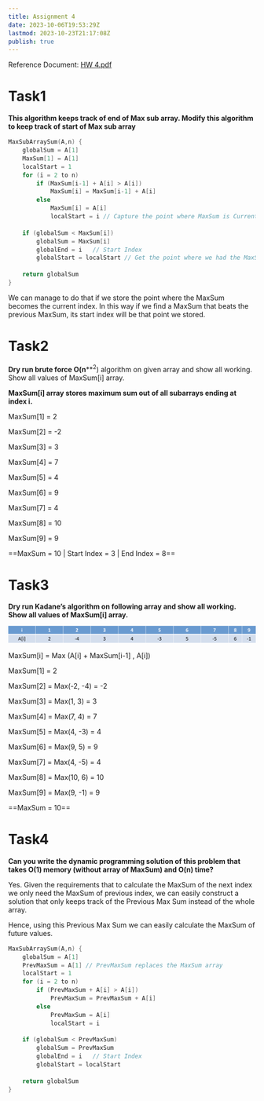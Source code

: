 ```yaml
---
title: Assignment 4
date: 2023-10-06T19:53:29Z
lastmod: 2023-10-23T21:17:08Z
publish: true
---
```


Reference Document: [HW 4.pdf](../_old-attachments/algo-HW%204.pdf)

# Task1

**This algorithm keeps track of end of Max sub array.
Modify this algorithm to keep track of start of Max sub array**

```c++
MaxSubArraySum(A,n) {
	globalSum = A[1]
	MaxSum[1] = A[1]
	localStart = 1
	for (i = 2 to n)
		if (MaxSum[i-1] + A[i] > A[i])
			MaxSum[i] = MaxSum[i-1] + A[i]
		else
			MaxSum[i] = A[i]
			localStart = i // Capture the point where MaxSum is Current Index Value

	if (globalSum < MaxSum[i])
		globalSum = MaxSum[i]
		globalEnd = i	// Start Index
		globalStart = localStart // Get the point where we had the MaxSum started

	return globalSum
}
```

We can manage to do that if we store the point where the MaxSum becomes the current index. In this way if we find a MaxSum that beats the previous MaxSum, its start index will be that point we stored.

# Task2

**Dry run brute force O(n****<sup>2</sup>) algorithm on given array and show all working.
Show all values of MaxSum[i] array. 

**MaxSum[i] array stores maximum sum out of all subarrays ending at index i.** 

MaxSum[1] = 2

MaxSum[2] = -2

MaxSum[3] = 3

MaxSum[4] = 7

MaxSum[5] = 4

MaxSum[6] = 9

MaxSum[7] = 4

MaxSum[8] = 10

MaxSum[9] = 9

==MaxSum = 10 | Start Index = 3 | End Index = 8==

# Task3

**Dry run Kadane’s algorithm on following array and show all working.
Show all values of MaxSum[i] array.** 

​![CleanShot 2023-10-07 at 18.10.58@2x](../_old-attachments/algo-HW%204-embed.png)​

MaxSum[i] = Max (A[i] + MaxSum[i-1] , A[i])

MaxSum[1] = 2

MaxSum[2] = Max(-2, -4) = -2

MaxSum[3] = Max(1, 3) = 3

MaxSum[4] = Max(7, 4) = 7

MaxSum[5] = Max(4, -3) = 4

MaxSum[6] = Max(9, 5) = 9

MaxSum[7] = Max(4, -5) = 4

MaxSum[8] = Max(10, 6) = 10

MaxSum[9] = Max(9, -1) = 9

==MaxSum = 10==

# Task4

**Can you write the dynamic programming solution of this problem that takes O(1) memory (without array of MaxSum) and O(n) time?** 

Yes. Given the requirements that to calculate the MaxSum of the next index we only need the MaxSum of previous index, we can easily construct a solution that only keeps track of the Previous Max Sum instead of the whole array.

Hence, using this Previous Max Sum we can easily calculate the MaxSum of future values.

```c++
MaxSubArraySum(A,n) {
	globalSum = A[1]
	PrevMaxSum = A[1] // PrevMaxSum replaces the MaxSum array
	localStart = 1
	for (i = 2 to n)
		if (PrevMaxSum + A[i] > A[i])
			PrevMaxSum = PrevMaxSum + A[i]
		else
			PrevMaxSum = A[i]
			localStart = i

	if (globalSum < PrevMaxSum)
		globalSum = PrevMaxSum
		globalEnd = i	// Start Index
		globalStart = localStart

	return globalSum
}
```


